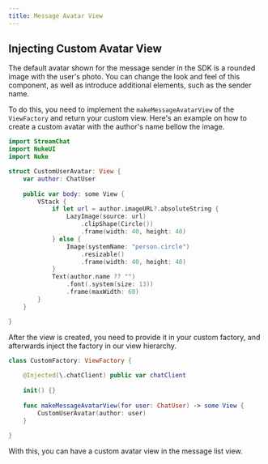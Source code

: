 ```yaml
---
title: Message Avatar View
---
```


## Injecting Custom Avatar View

The default avatar shown for the message sender in the SDK is a rounded image with the user's photo. You can change the look and feel of this component, as well as introduce additional elements, such as the sender name.

To do this, you need to implement the `makeMessageAvatarView` of the `ViewFactory` and return your custom view. Here's an example on how to create a custom avatar with the author's name bellow the image. 

```swift
import StreamChat
import NukeUI
import Nuke

struct CustomUserAvatar: View {
    var author: ChatUser
    
    public var body: some View {
        VStack {
            if let url = author.imageURL?.absoluteString {
                LazyImage(source: url)
                    .clipShape(Circle())
                    .frame(width: 40, height: 40)
            } else {
                Image(systemName: "person.circle")
                    .resizable()
                    .frame(width: 40, height: 40)
            }
            Text(author.name ?? "")
                .font(.system(size: 13))
                .frame(maxWidth: 60)
        }
    }

}
```

After the view is created, you need to provide it in your custom factory, and afterwards inject the factory in our view hierarchy.

```swift
class CustomFactory: ViewFactory {
    
    @Injected(\.chatClient) public var chatClient
    
    init() {}
   
    func makeMessageAvatarView(for user: ChatUser) -> some View {
        CustomUserAvatar(author: user)
    }
    
}
```

With this, you can have a custom avatar view in the message list view.